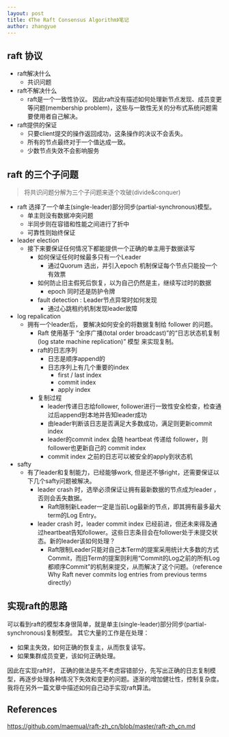 ```yaml
---
layout: post
title: 《The Raft Consensus Algorithm》笔记
author: zhangyue
---
```


## raft 协议

* raft解决什么
    * 共识问题
* raft不解决什么
    * raft是一个一致性协议。 因此raft没有描述如何处理新节点发现、成员变更等问题(membership problem)，这些与一致性无关的分布式系统问题需要使用者自己解决。
* raft提供的保证
    * 只要client提交的操作返回成功，这条操作的决议不会丢失。
    * 所有的节点最终对于一个值达成一致。
    * 少数节点失效不会影响服务
    
## raft 的三个子问题
> 将共识问题分解为三个子问题来逐个攻破(divide&conquer)

* raft 选择了一个单主(single-leader)部分同步(partial-synchronous)模型。
    * 单主则没有数据冲突问题
    * 半同步则在容错和性能之间进行了折中
    * 可靠性则始终保证
* leader election
    * 接下来要保证任何情况下都能提供一个正确的单主用于数据读写
        * 如何保证任何时候最多只有一个Leader
	        * 通过Quorum 选出，并引入epoch 机制保证每个节点只能投一个有效票
	    * 如何防止旧主假死后恢复，以为自己仍然是主，继续写过时的数据
            * epoch 同时还是防护令牌
        * fault detection : Leader节点异常时如何发现
            * 通过心跳租约机制发现leader故障
* log repalication
    * 拥有一个leader后， 要解决如何安全的将数据复制给 follower 的问题。
        * Raft 使用基于 “全序广播(total order broadcast)”的“日志状态机复制(log state machine replication)” 模型 来实现复制。
        * raft的日志序列
            * 日志是顺序append的
			* 日志序列上有几个重要的index
                * first / last index
                * commit index
                * apply index
        * 复制过程
            * leader传递日志给follower,  follower进行一致性安全检查，检查通过后append到本地并告知leader成功
            * 由leader判断该日志是否满足大多数成功，满足则更新commit index
            * leader的commit index 会随 heartbeat 传递给 follower，则follower也更新自己的 commit index
            * commit index 之前的日志可以被安全的apply到状态机
* safty
    * 有了leader和复制能力，已经能够work, 但是还不够right，还需要保证以下几个safty问题被解决。
        * leader crash 时，选举必须保证让拥有最新数据的节点成为leader ，否则会丢失数据。
			* Raft限制新Leader一定是当前Log最新的节点，即其拥有最多最大term的Log Entry。
        * leader crash 时，leader commit index 已经前进，但还未来得及通过heartbeat告知follower。这些日志条目会在follower处于未提交状态。新的leader该如何处理？
            * Raft限制Leader只能对自己本Term的提案采用统计大多数的方式Commit，而旧Term的提案则利用“Commit的Log之前的所有Log都顺序Commit”的机制来提交，从而解决了这个问题。（reference Why Raft never commits log entries from previous terms directly）

## 实现raft的思路

可以看到raft的模型本身很简单，就是单主(single-leader)部分同步(partial-synchronous)复制模型。 其它大量的工作是在处理：
* 如果主失效，如何正确的恢复主，从而恢复读写。
* 如果集群成员变更，该如何正确处理。

因此在实现raft时， 正确的做法是先不考虑容错部分，先写出正确的日志复制模型，再逐步处理各种情况下失效和变更的问题。逐渐的增加健壮性，控制复杂度。 我将在另外一篇文章中描述如何自己动手实现raft算法。

## References
https://github.com/maemual/raft-zh_cn/blob/master/raft-zh_cn.md